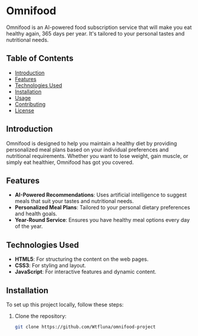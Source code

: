 # Omnifood

Omnifood is an AI-powered food subscription service that will make you eat healthy again, 365 days per year. It's tailored to your personal tastes and nutritional needs.

## Table of Contents

- [Introduction](#introduction)
- [Features](#features)
- [Technologies Used](#technologies-used)
- [Installation](#installation)
- [Usage](#usage)
- [Contributing](#contributing)
- [License](#license)

## Introduction

Omnifood is designed to help you maintain a healthy diet by providing personalized meal plans based on your individual preferences and nutritional requirements. Whether you want to lose weight, gain muscle, or simply eat healthier, Omnifood has got you covered.

## Features

- **AI-Powered Recommendations**: Uses artificial intelligence to suggest meals that suit your tastes and nutritional needs.
- **Personalized Meal Plans**: Tailored to your personal dietary preferences and health goals.
- **Year-Round Service**: Ensures you have healthy meal options every day of the year.

## Technologies Used

- **HTML5**: For structuring the content on the web pages.
- **CSS3**: For styling and layout.
- **JavaScript**: For interactive features and dynamic content.

## Installation

To set up this project locally, follow these steps:

1. Clone the repository:
   ```sh
   git clone https://github.com/Wtfluna/omnifood-project
   ```
